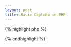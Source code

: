```yaml
---
layout: post
title: Basic Captcha in PHP
---
```


{% highlight php %}
<?

# captcha.php
# generates a session-based key and graphical representation
# Author: Christophe VG

session_start();

# configuration
$height = 40;
$width  = 150;
$size   = 16;
$angle  = 5;
$left = 25;
$top = 30;
$font   = './fonts/ARIAL.TTF';
$chars  = "abcdefghijklmnopqrstuvwxyzABCDEFGHIJKLMNOPQRSTUVWXYZ0123456789";
$length = 5;

# construct key string
$key = '';
for($i=0; $i<$length; $i++ ) {
 $char = substr( $chars, rand(1, strlen($chars))-1, 1 );
 $key .= "$char ";
}

# store key in session
$_SESSION['captcha'] = str_replace( ' ', '', $key );

header("Content-type: image/png");
$im = imagecreate($width, $height);

$background_color = imagecolorallocate($im, 255, 255, 255);
$text_color = imagecolorallocate($im, 233, 14, 91);

imagerectangle($im, 0,0, $width-1, $height-1, $text_color);
imagettftext($im, $size, $angle, $left, $top, $text_color, $font, $key);

imagepng($im);
imagedestroy($im); 

?>
{% endhighlight %}
